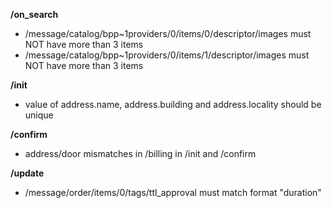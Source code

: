 **/on_search**
- /message/catalog/bpp~1providers/0/items/0/descriptor/images must NOT have more than 3 items
- /message/catalog/bpp~1providers/0/items/1/descriptor/images must NOT have more than 3 items

**/init**
- value of address.name, address.building and address.locality should be unique

**/confirm**
- address/door mismatches in /billing in /init and /confirm

**/update**
- /message/order/items/0/tags/ttl_approval must match format "duration"

